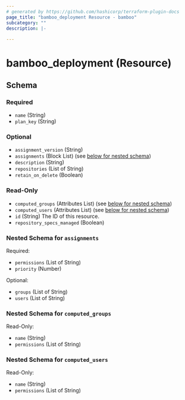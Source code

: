 ```yaml
---
# generated by https://github.com/hashicorp/terraform-plugin-docs
page_title: "bamboo_deployment Resource - bamboo"
subcategory: ""
description: |-
  
---
```


# bamboo_deployment (Resource)





<!-- schema generated by tfplugindocs -->
## Schema

### Required

- `name` (String)
- `plan_key` (String)

### Optional

- `assignment_version` (String)
- `assignments` (Block List) (see [below for nested schema](#nestedblock--assignments))
- `description` (String)
- `repositories` (List of String)
- `retain_on_delete` (Boolean)

### Read-Only

- `computed_groups` (Attributes List) (see [below for nested schema](#nestedatt--computed_groups))
- `computed_users` (Attributes List) (see [below for nested schema](#nestedatt--computed_users))
- `id` (String) The ID of this resource.
- `repository_specs_managed` (Boolean)

<a id="nestedblock--assignments"></a>
### Nested Schema for `assignments`

Required:

- `permissions` (List of String)
- `priority` (Number)

Optional:

- `groups` (List of String)
- `users` (List of String)


<a id="nestedatt--computed_groups"></a>
### Nested Schema for `computed_groups`

Read-Only:

- `name` (String)
- `permissions` (List of String)


<a id="nestedatt--computed_users"></a>
### Nested Schema for `computed_users`

Read-Only:

- `name` (String)
- `permissions` (List of String)
